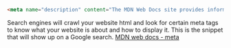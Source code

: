 ```html
<meta name="description" content="The MDN Web Docs site provides information about Open Web technologies including HTML, CSS, and APIs for both Web sites and progressive web apps.">
```
Search engines will crawl your website html and look for certain meta tags to know what your website is about and how to display it.
This is the snippet that will show up on a Google search.
[MDN web docs - meta](https://developer.mozilla.org/en-US/docs/Web/HTML/Element/meta)
